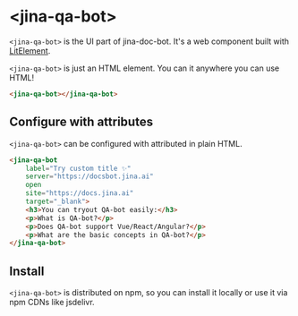 # &lt;jina-qa-bot&gt;

`<jina-qa-bot>` is the UI part of jina-doc-bot. It's a web component built with [LitElement](https://lit.dev).

`<jina-qa-bot>` is just an HTML element. You can it anywhere you can use HTML!
```html
<jina-qa-bot></jina-qa-bot>
```

## Configure with attributes

<section class="columns">
  <div>

`<jina-qa-bot>` can be configured with attributed in plain HTML.

```html
<jina-qa-bot 
    label="Try custom title ✨"
    server="https://docsbot.jina.ai" 
    open
    site="https://docs.jina.ai" 
    target="_blank">
    <h3>You can tryout QA-bot easily:</h3>
    <p>What is QA-bot?</p>
    <p>Does QA-bot support Vue/React/Angular?</p>
    <p>What are the basic concepts in QA-bot?</p>
</jina-qa-bot>
```
## Install

`<jina-qa-bot>` is distributed on npm, so you can install it locally or use it via npm CDNs like jsdelivr.
